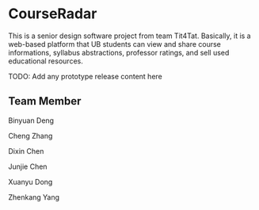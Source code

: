 # CourseRadar
This is a senior design software project from team Tit4Tat. Basically, it is a web-based platform that UB students can 
view and share course informations, syllabus abstractions, professor ratings, and sell used educational resources.

TODO: Add any prototype release content here

## Team Member

Binyuan Deng

Cheng Zhang

Dixin Chen

Junjie Chen

Xuanyu Dong

Zhenkang Yang